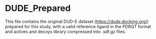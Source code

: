 # DUDE_Prepared
This file contains the original DUD-E dataset (https://dude.docking.org/) prepared for this study, with a valid reference ligand in the PDBQT format and actives and decoys library compressed into .sdf.gz files.
